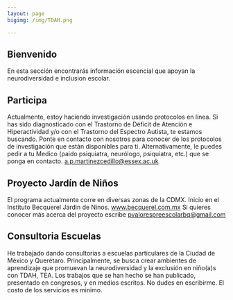 ```yaml
---
layout: page
bigimg: /img/TDAH.png

---
```

## Bienvenido

En esta sección encontrarás información escencial que apoyan la neurodiversidad e inclusion escolar. 

## Participa 

Actualmente, estoy haciendo investigación usando protocolos en línea.
Si has sido diagnosticado con el Trastorno de Déficit de Atención e Hiperactividad y/o con el Trastorno del Espectro Autista, te estamos buscando. Ponte en contacto con nosotros para conocer de los protocolos de investigación que están disponibles para ti.
Alternativamente, le puedes pedir a tu Medico (paido psiquiatra, neurólogo, psiquiatra, etc.) que se ponga en contacto.
a.p.martinezcedillo@essex.ac.uk

## Proyecto Jardín de Niños

El programa actualmente corre en diversas zonas de la CDMX. Inicio en el Instituto Becquerel Jardin de Ninos. www.becquerel.com.mx
Si quieres conocer más acerca del proyecto escribe pvalorespreescolarbq@gmail.com 

## Consultoria Escuelas

He trabajado dando consultorias a escuelas particulares de la Ciudad de México y Querétaro. Principalmente, se busca crear ambientes de aprendizaje que promuevan la neurodiversidad y la exclusión en niño(a)s con TDAH, TEA. Los trabajos que se han hecho se han publicado, presentado en congresos, y en medios escritos. 
No dudes en escribirme. El costo de los servicios es minimo. 
